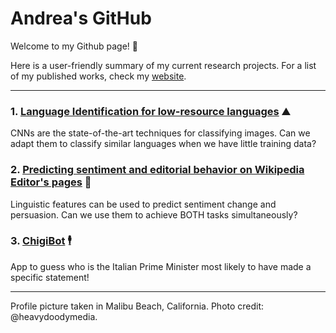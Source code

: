 # Andrea's GitHub

Welcome to my Github page! :wave:

Here is a user-friendly summary of my current research projects. For a list of my published works, check my [website](https://andreaceolin.eu).

***

### 1. [Language Identification for low-resource languages](https://andreaceolin.github.io/DialectID_TLDR.html) :mountain:
CNNs are the state-of-the-art techniques for classifying images. Can we adapt them to classify similar languages when we have little training data?

### 2. [Predicting sentiment and editorial behavior on Wikipedia Editor's pages](https://aclanthology.org/2021.naacl-main.177/) :handshake:
 Linguistic features can be used to predict sentiment change and persuasion. Can we use them to achieve BOTH tasks simultaneously?

### 3. [ChigiBot](https://andreaceolin.github.io/chigibot.html) :business_suit_levitating:
App to guess who is the Italian Prime Minister most likely to have made a specific statement!

***

Profile picture taken in Malibu Beach, California. Photo credit: @heavydoodymedia.
